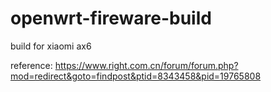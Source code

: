 # openwrt-fireware-build
build for xiaomi ax6


reference:
https://www.right.com.cn/forum/forum.php?mod=redirect&goto=findpost&ptid=8343458&pid=19765808
